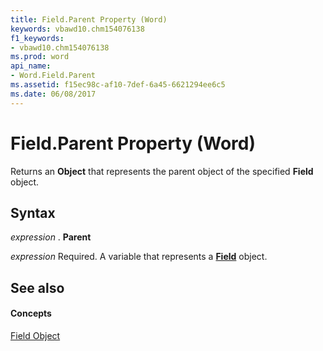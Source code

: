 ```yaml
---
title: Field.Parent Property (Word)
keywords: vbawd10.chm154076138
f1_keywords:
- vbawd10.chm154076138
ms.prod: word
api_name:
- Word.Field.Parent
ms.assetid: f15ec98c-af10-7def-6a45-6621294ee6c5
ms.date: 06/08/2017
---
```



# Field.Parent Property (Word)

Returns an **Object** that represents the parent object of the specified **Field** object.


## Syntax

 _expression_ . **Parent**

 _expression_ Required. A variable that represents a **[Field](field-object-word.md)** object.


## See also


#### Concepts


[Field Object](field-object-word.md)

